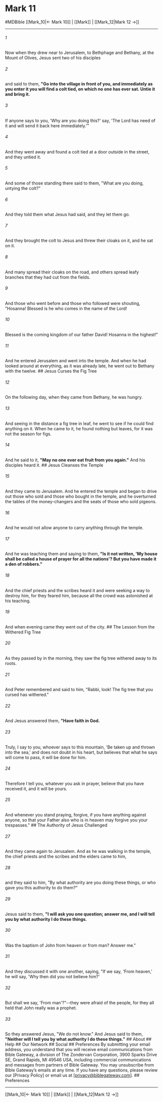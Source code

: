 # Mark 11
#MDBible
[[Mark_10|← Mark 10]] | [[Mark]] | [[Mark_12|Mark 12 →]]

***






###### 1 


Now when they drew near to Jerusalem, to Bethphage and Bethany, at the Mount of Olives, Jesus sent two of his disciples 





###### 2 


and said to them, **"Go into the village in front of you, and immediately as you enter it you will find a colt tied, on which no one has ever sat. Untie it and bring it.** 





###### 3 


If anyone says to you, 'Why are you doing this?' say, 'The Lord has need of it and will send it back here immediately.'" 





###### 4 


And they went away and found a colt tied at a door outside in the street, and they untied it. 





###### 5 


And some of those standing there said to them, "What are you doing, untying the colt?" 





###### 6 


And they told them what Jesus had said, and they let them go. 





###### 7 


And they brought the colt to Jesus and threw their cloaks on it, and he sat on it. 





###### 8 


And many spread their cloaks on the road, and others spread leafy branches that they had cut from the fields. 





###### 9 


And those who went before and those who followed were shouting, "Hosanna! Blessed is he who comes in the name of the Lord! 





###### 10 


Blessed is the coming kingdom of our father David! Hosanna in the highest!" 





###### 11 


And he entered Jerusalem and went into the temple. And when he had looked around at everything, as it was already late, he went out to Bethany with the twelve. ## Jesus Curses the Fig Tree 





###### 12 


On the following day, when they came from Bethany, he was hungry. 





###### 13 


And seeing in the distance a fig tree in leaf, he went to see if he could find anything on it. When he came to it, he found nothing but leaves, for it was not the season for figs. 





###### 14 


And he said to it, **"May no one ever eat fruit from you again."** And his disciples heard it. ## Jesus Cleanses the Temple 





###### 15 


And they came to Jerusalem. And he entered the temple and began to drive out those who sold and those who bought in the temple, and he overturned the tables of the money-changers and the seats of those who sold pigeons. 





###### 16 


And he would not allow anyone to carry anything through the temple. 





###### 17 


And he was teaching them and saying to them, **"Is it not written, 'My house shall be called a house of prayer for all the nations'? But you have made it a den of robbers."** 





###### 18 


And the chief priests and the scribes heard it and were seeking a way to destroy him, for they feared him, because all the crowd was astonished at his teaching. 





###### 19 


And when evening came they went out of the city. ## The Lesson from the Withered Fig Tree 





###### 20 


As they passed by in the morning, they saw the fig tree withered away to its roots. 





###### 21 


And Peter remembered and said to him, "Rabbi, look! The fig tree that you cursed has withered." 





###### 22 


And Jesus answered them, **"Have faith in God.** 





###### 23 


Truly, I say to you, whoever says to this mountain, 'Be taken up and thrown into the sea,' and does not doubt in his heart, but believes that what he says will come to pass, it will be done for him. 





###### 24 


Therefore I tell you, whatever you ask in prayer, believe that you have received it, and it will be yours. 





###### 25 


And whenever you stand praying, forgive, if you have anything against anyone, so that your Father also who is in heaven may forgive you your trespasses." ## The Authority of Jesus Challenged 





###### 27 


And they came again to Jerusalem. And as he was walking in the temple, the chief priests and the scribes and the elders came to him, 





###### 28 


and they said to him, "By what authority are you doing these things, or who gave you this authority to do them?" 





###### 29 


Jesus said to them, **"I will ask you one question; answer me, and I will tell you by what authority I do these things.** 





###### 30 


Was the baptism of John from heaven or from man? Answer me." 





###### 31 


And they discussed it with one another, saying, "If we say, 'From heaven,' he will say, 'Why then did you not believe him?' 





###### 32 


But shall we say, 'From man'?"--they were afraid of the people, for they all held that John really was a prophet. 





###### 33 


So they answered Jesus, "We do not know." And Jesus said to them, **"Neither will I tell you by what authority I do these things."** ## About ## Help ## Our Network ## Social ## Preferences By submitting your email address, you understand that you will receive email communications from Bible Gateway, a division of The Zondervan Corporation, 3900 Sparks Drive SE, Grand Rapids, MI 49546 USA, including commercial communications and messages from partners of Bible Gateway. You may unsubscribe from Bible Gateway&rsquo;s emails at any time. If you have any questions, please review our [Privacy Policy] or email us at [privacy@biblegateway.com]. ## Preferences

***

[[Mark_10|← Mark 10]] | [[Mark]] | [[Mark_12|Mark 12 →]]
